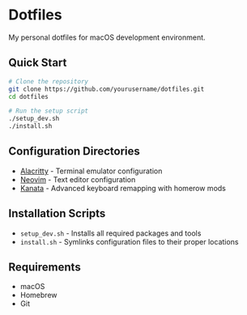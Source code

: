# Dotfiles

My personal dotfiles for macOS development environment.

## Quick Start

```bash
# Clone the repository
git clone https://github.com/yourusername/dotfiles.git
cd dotfiles

# Run the setup script
./setup_dev.sh
./install.sh
```

## Configuration Directories

- [Alacritty](./alacritty/README.md) - Terminal emulator configuration
- [Neovim](./nvim/README.md) - Text editor configuration
- [Kanata](./kanata/README.md) - Advanced keyboard remapping with homerow mods

## Installation Scripts

- `setup_dev.sh` - Installs all required packages and tools
- `install.sh` - Symlinks configuration files to their proper locations

## Requirements

- macOS
- Homebrew
- Git
